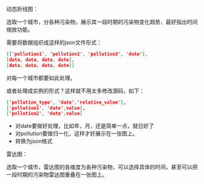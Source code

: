 动态折线图：

选取一个城市，分各种污染物，展示其一段时期的污染物变化趋势，最好指出时间缩放功能。

需要将数据组织成这样的json文件形式：

```json
[['pollution1', 'pollution2', 'pollution3', 'date'],
[data, data, data, date],
[data, data, data, date]]
```

对每一个城市都要如此处理。

或者处理成实例的形式？这样就不用太多修改源码，如下：

```json
['pollution_type', 'date','relative_value'],
['pollution1', 'date',value],
['pollution2', 'date',value]
```



- 对date要做好处理，比如年，月，还是简单一点，就日好了
- 对pollution要做归一化，这样才好展示在一张图上。
- 转换为json格式

雷达图：

选取一个城市，雷达图的各维度为各种污染物，可以选择具体的时间，甚至可以把一段时期的污染物雷达图重叠在一张图上。